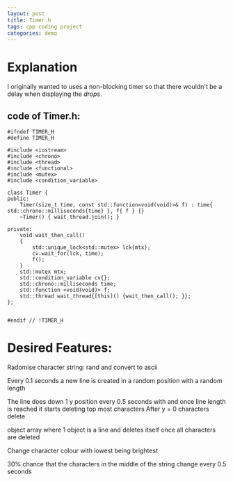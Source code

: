 ```yaml
---
layout: post
title: Timer.h
tags: cpp coding project
categories: demo
---
```


# Explanation
I originally wanted to uses a non-blocking timer so that there wouldn't be a delay when displaying the *drops*.  

## code of Timer.h:
```
#ifndef TIMER_H
#define TIMER_H

#include <iostream>
#include <chrono>
#include <thread>
#include <functional>
#include <mutex>
#include <condition_variable>

class Timer {
public:
    Timer(size_t time, const std::function<void(void)>& f) : time{ std::chrono::milliseconds{time} }, f{ f } {} 
    ~Timer() { wait_thread.join(); }

private:
    void wait_then_call()
    {
        std::unique_lock<std::mutex> lck{mtx};
        cv.wait_for(lck, time);
        f();
    }
    std::mutex mtx;
    std::condition_variable cv{};
    std::chrono::milliseconds time;
    std::function <void(void)> f;
    std::thread wait_thread{[this]() {wait_then_call(); }};
};


#endif // !TIMER_H
```

# Desired Features:

Radomise character string:
rand and convert to ascii

Every 0.1 seconds a new line is created in a random position with a random length

The line does down 1 y position every 0.5 seconds with and once line length is reached it starts deleting top most characters
After y = 0 characters delete

object array where 1 object is a line and deletes itself once all characters are deleted

Change character colour with lowest being brightest

30% chance that the characters in the middle of the string change every 0.5 seconds
